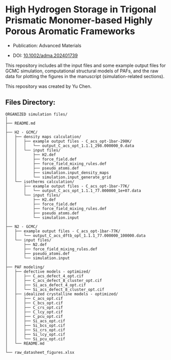 # High Hydrogen Storage in Trigonal Prismatic Monomer-based Highly Porous Aromatic Frameworks

* Publication: Advanced Materials
  
* DOI: [10.1002/adma.202401739](https://doi.org/10.1002/adma.202401739)

This repository includes all the input files and some example output files for GCMC simulation, computational structural models of PAFs, and the raw data for plotting the figures in the manuscript (simulation-related sections).

This repository was created by Yu Chen.

## Files Directory:
```
ORGANIZED simulation files/
│
├── README.md
│
├── H2 - GCMC/
│   ├── density maps calculation/
│   │   ├── example output files - C_acs_opt-1bar-298K/
│   │   │   └── output_C_acs_opt_1.1.1_298.000000_0.data
│   │   └── input files/
│   │       ├── H2.def
│   │       ├── force_field.def
│   │       ├── force_field_mixing_rules.def
│   │       ├── pseudo_atoms.def
│   │       ├── simulation.input_density_maps
│   │       └── simulation.input_generate_grid
│   └── isotherms calculation/
│       ├── example output files - C_acs_opt-1bar-77K/
│       │   └── output_C_acs_opt_1.1.1_77.000000_1e+07.data
│       └── input files/
│           ├── H2.def
│           ├── force_field.def
│           ├── force_field_mixing_rules.def
│           ├── pseudo_atoms.def
│           └── simulation.input
│
├── N2 - GCMC/
│   ├── example output files - C_acs_opt-1bar-77K/
│   │   └── output_C_acs_dftb_opt_1.1.1_77.000000_100000.data
│   └── input files/
│       ├── N2.def
│       ├── force_field_mixing_rules.def
│       ├── pseudo_atoms.def
│       └── simulation.input
│
├── PAF modeling/
│   ├── defective models - optimized/
│   │   ├── C_acs_defect_4_opt.cif
│   │   ├── C_acs_defect_8_cluster_opt.cif
│   │   ├── Si_acs_defect_4_opt.cif
│   │   └── Si_acs_defect_8_cluster_opt.cif
│   ├── idealized crystalline models - optimized/
│   │   ├── C_acs_opt.cif
│   │   ├── C_bcs_opt.cif
│   │   ├── C_crs_opt.cif
│   │   ├── C_lcy_opt.cif
│   │   ├── C_pcu_opt.cif
│   │   ├── Si_acs_opt.cif
│   │   ├── Si_bcs_opt.cif
│   │   ├── Si_crs_opt.cif
│   │   ├── Si_lcy_opt.cif
│   │   └── Si_pcu_opt.cif
│   └── README.md
│
└── raw_datasheet_figures.xlsx

```
